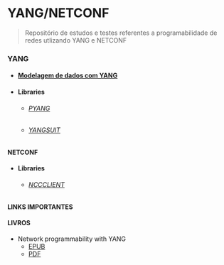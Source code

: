 # YANG/NETCONF
> Repositório de estudos e testes referentes a programabilidade de redes utlizando YANG e NETCONF
### YANG
- #### [Modelagem de dados com YANG](https://github.com/AlisoSouza/capacitacao/blob/docs/YANG/yang-data-modeling.md)
- #### Libraries 
  - ###### [PYANG](#)
  - ###### [YANGSUIT](#)
#### NETCONF
- #### Libraries 
  - ###### [NCCCLIENT](#)
#### LINKS IMPORTANTES
#### LIVROS
- Network programmability with YANG
	- [EPUB](https://github.com/AlisoSouza/capacitacao/blob/docs/Livros/Network-programmability-with-yang-the-structure-of-network-automation-with-yang-netconf-restconf-and-gnmi.epub)
	- [PDF](https://github.com/AlisoSouza/capacitacao/blob/docs/Livros/Network-programmability-with-yang-the-structure-of-network-automation-with-yang-netconf-restconf-and-gnmi%5Bconvertiddo%5D.pdf)
